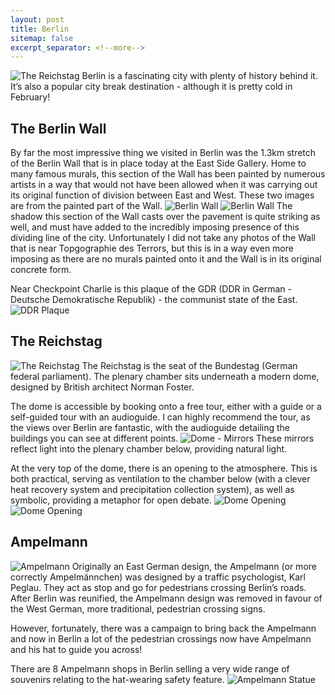```yaml
---
layout: post
title: Berlin
sitemap: false
excerpt_separator: <!--more-->
---
```


![The Reichstag](https://raw.githubusercontent.com/crdav/crdav.github.io/master/images/berlin/IMG_1837.jpg)
Berlin is a fascinating city with plenty of history behind it. It’s also a popular city break destination - although it is pretty cold in February!

<!--more-->

## The Berlin Wall
By far the most impressive thing we visited in Berlin was the 1.3km stretch of the Berlin Wall that is in place today at the East Side Gallery. Home to many famous murals, this section of the Wall has been painted by numerous artists in a way that would not have been allowed when it was carrying out its original function of division between East and West. These two images are from the painted part of the Wall.
![Berlin Wall](https://raw.githubusercontent.com/crdav/crdav.github.io/master/images/berlin/IMG_1878.jpg)
![Berlin Wall](https://raw.githubusercontent.com/crdav/crdav.github.io/master/images/berlin/IMG_1879.jpg)
The shadow this section of the Wall casts over the pavement is quite striking as well, and must have added to the incredibly imposing presence of this dividing line of the city. Unfortunately I did not take any photos of the Wall that is near Topgographie des Terrors, but this is in a way even more imposing as there are no murals painted onto it and the Wall is in its original concrete form.

Near Checkpoint Charlie is this plaque of the GDR (DDR in German - Deutsche Demokratische Republik) - the communist state of the East.
![DDR Plaque](https://raw.githubusercontent.com/crdav/crdav.github.io/master/images/berlin/IMG_1876.jpg)
## The Reichstag
![The Reichstag](https://raw.githubusercontent.com/crdav/crdav.github.io/master/images/berlin/IMG_1837.jpg)
The Reichstag is the seat of the Bundestag (German federal parliament). The plenary chamber sits underneath a modern dome, designed by British architect Norman Foster.

The dome is accessible by booking onto a free tour, either with a guide or a self-guided tour with an audioguide. I can highly recommend the tour, as the views over Berlin are fantastic, with the audioguide detailing the buildings you can see at different points.
![Dome - Mirrors](https://raw.githubusercontent.com/crdav/crdav.github.io/master/images/berlin/IMG_1881.jpg)
These mirrors reflect light into the plenary chamber below, providing natural light.

At the very top of the dome, there is an opening to the atmosphere. This is both  practical, serving as ventilation to the chamber below (with a clever heat recovery system and precipitation collection system), as well as symbolic, providing a metaphor for open debate.
![Dome Opening](https://raw.githubusercontent.com/crdav/crdav.github.io/master/images/berlin/IMG_1896.jpg)
![Dome Opening](https://raw.githubusercontent.com/crdav/crdav.github.io/master/images/berlin/IMG_1897.jpg)
## Ampelmann
![Ampelmann](https://raw.githubusercontent.com/crdav/crdav.github.io/master/images/berlin/IMG_1871.jpg)
Originally an East German design, the Ampelmann (or more correctly Ampelmännchen) was designed by a traffic psychologist, Karl Peglau. They act as stop and go for pedestrians crossing Berlin’s roads. After Berlin was reunified, the Ampelmann design was removed in favour of the West German, more traditional, pedestrian crossing signs.

However, fortunately, there was a campaign to bring back the Ampelmann and now in Berlin a lot of the pedestrian crossings now have Ampelmann and his hat to guide you across!

There are 8 Ampelmann shops in Berlin selling a very wide range of souvenirs relating to the hat-wearing safety feature.
![Ampelmann Statue](https://raw.githubusercontent.com/crdav/crdav.github.io/master/images/berlin/IMG_1867.jpg)